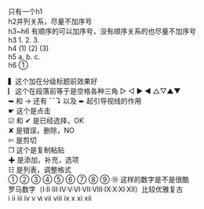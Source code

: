 
只有一个h1<br/>
h2并列关系，尽量不加序号<br/>
h3~h6 有顺序的可以加序号，没有顺序关系的也尽量不加序号<br/>
h3 1. 2. 3. <br/>
h4 (1) (2) (3) <br/>
h5 a. b. c. <br/>
h6 ①

▍这个加在分级标题前效果好<br/>
▏这个在段落前等于是空格各种三角 ▷ ◁ ▶ ◀ △▽▲▼<br/>
➥ 和 → 还有 ˉˉ↴ 以及 ➨ 起引导视线的作用<br/>
☛ 这个是点击<br/>
☑ 和 ✔ 是已经选择，OK<br/>
✘ 是错误，删除，NO<br/>
✄ 是剪切<br/>
❐ 这个是复制粘贴<br/>
✚ 是添加，补充，选项<br/>
☷ 是列表，调整格式<br/>
① ② ③ ④ ⑤ ⑥ ⑦ ⑧ ⑨ ⑩ 这样的数字是不是很酷<br/>
罗马数字（Ⅰ·Ⅱ·Ⅲ·Ⅳ·Ⅴ·Ⅵ·Ⅶ·Ⅷ·Ⅸ·Ⅹ·Ⅺ·Ⅻ）比较优雅复古<br/>
ⅰ ⅱ ⅲ ⅳ ⅴ ⅵ ⅶ ⅷ ⅸ ⅹ ⅺ ⅻ 
